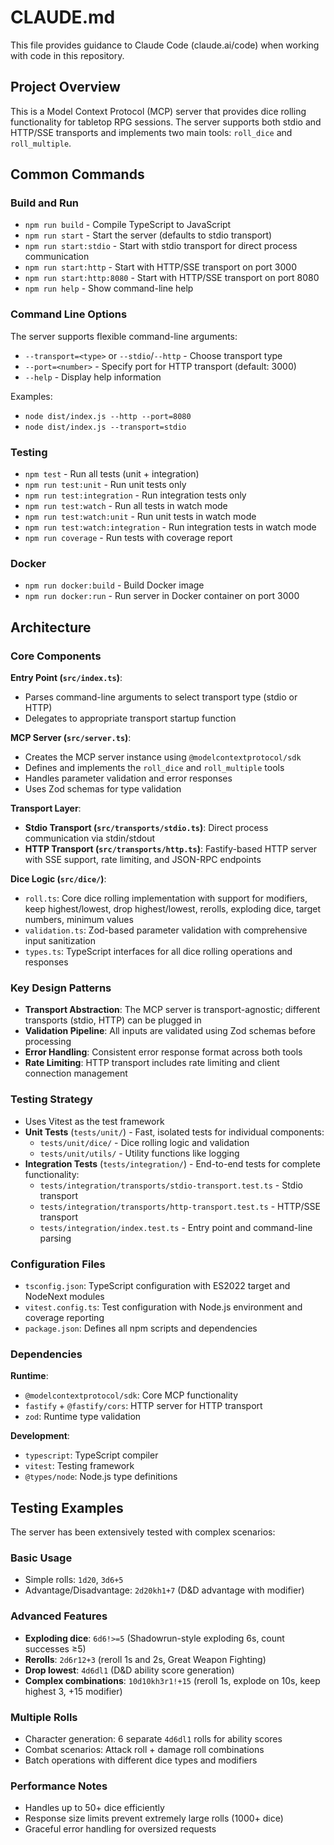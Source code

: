 # CLAUDE.md

This file provides guidance to Claude Code (claude.ai/code) when working with code in this repository.

## Project Overview

This is a Model Context Protocol (MCP) server that provides dice rolling functionality for tabletop RPG sessions. The server supports both stdio and HTTP/SSE transports and implements two main tools: `roll_dice` and `roll_multiple`.

## Common Commands

### Build and Run

- `npm run build` - Compile TypeScript to JavaScript
- `npm run start` - Start the server (defaults to stdio transport)
- `npm run start:stdio` - Start with stdio transport for direct process communication
- `npm run start:http` - Start with HTTP/SSE transport on port 3000
- `npm run start:http:8080` - Start with HTTP/SSE transport on port 8080
- `npm run help` - Show command-line help

### Command Line Options

The server supports flexible command-line arguments:

- `--transport=<type>` or `--stdio`/`--http` - Choose transport type
- `--port=<number>` - Specify port for HTTP transport (default: 3000)
- `--help` - Display help information

Examples:

- `node dist/index.js --http --port=8080`
- `node dist/index.js --transport=stdio`

### Testing

- `npm test` - Run all tests (unit + integration)
- `npm run test:unit` - Run unit tests only
- `npm run test:integration` - Run integration tests only
- `npm run test:watch` - Run all tests in watch mode
- `npm run test:watch:unit` - Run unit tests in watch mode
- `npm run test:watch:integration` - Run integration tests in watch mode
- `npm run coverage` - Run tests with coverage report

### Docker

- `npm run docker:build` - Build Docker image
- `npm run docker:run` - Run server in Docker container on port 3000

## Architecture

### Core Components

**Entry Point (`src/index.ts`)**:

- Parses command-line arguments to select transport type (stdio or HTTP)
- Delegates to appropriate transport startup function

**MCP Server (`src/server.ts`)**:

- Creates the MCP server instance using `@modelcontextprotocol/sdk`
- Defines and implements the `roll_dice` and `roll_multiple` tools
- Handles parameter validation and error responses
- Uses Zod schemas for type validation

**Transport Layer**:

- **Stdio Transport (`src/transports/stdio.ts`)**: Direct process communication via stdin/stdout
- **HTTP Transport (`src/transports/http.ts`)**: Fastify-based HTTP server with SSE support, rate limiting, and JSON-RPC endpoints

**Dice Logic (`src/dice/`)**:

- `roll.ts`: Core dice rolling implementation with support for modifiers, keep highest/lowest, drop highest/lowest, rerolls, exploding dice, target numbers, minimum values
- `validation.ts`: Zod-based parameter validation with comprehensive input sanitization
- `types.ts`: TypeScript interfaces for all dice rolling operations and responses

### Key Design Patterns

- **Transport Abstraction**: The MCP server is transport-agnostic; different transports (stdio, HTTP) can be plugged in
- **Validation Pipeline**: All inputs are validated using Zod schemas before processing
- **Error Handling**: Consistent error response format across both tools
- **Rate Limiting**: HTTP transport includes rate limiting and client connection management

### Testing Strategy

- Uses Vitest as the test framework
- **Unit Tests** (`tests/unit/`) - Fast, isolated tests for individual components:
  - `tests/unit/dice/` - Dice rolling logic and validation
  - `tests/unit/utils/` - Utility functions like logging
- **Integration Tests** (`tests/integration/`) - End-to-end tests for complete functionality:
  - `tests/integration/transports/stdio-transport.test.ts` - Stdio transport
  - `tests/integration/transports/http-transport.test.ts` - HTTP/SSE transport
  - `tests/integration/index.test.ts` - Entry point and command-line parsing

### Configuration Files

- `tsconfig.json`: TypeScript configuration with ES2022 target and NodeNext modules
- `vitest.config.ts`: Test configuration with Node.js environment and coverage reporting
- `package.json`: Defines all npm scripts and dependencies

### Dependencies

**Runtime**:

- `@modelcontextprotocol/sdk`: Core MCP functionality
- `fastify` + `@fastify/cors`: HTTP server for HTTP transport
- `zod`: Runtime type validation

**Development**:

- `typescript`: TypeScript compiler
- `vitest`: Testing framework
- `@types/node`: Node.js type definitions

## Testing Examples

The server has been extensively tested with complex scenarios:

### Basic Usage

- Simple rolls: `1d20`, `3d6+5`
- Advantage/Disadvantage: `2d20kh1+7` (D&D advantage with modifier)

### Advanced Features

- **Exploding dice**: `6d6!>=5` (Shadowrun-style exploding 6s, count successes ≥5)
- **Rerolls**: `2d6r12+3` (reroll 1s and 2s, Great Weapon Fighting)
- **Drop lowest**: `4d6dl1` (D&D ability score generation)
- **Complex combinations**: `10d10kh3r1!+15` (reroll 1s, explode on 10s, keep highest 3, +15 modifier)

### Multiple Rolls

- Character generation: 6 separate `4d6dl1` rolls for ability scores
- Combat scenarios: Attack roll + damage roll combinations
- Batch operations with different dice types and modifiers

### Performance Notes

- Handles up to 50+ dice efficiently
- Response size limits prevent extremely large rolls (1000+ dice)
- Graceful error handling for oversized requests
